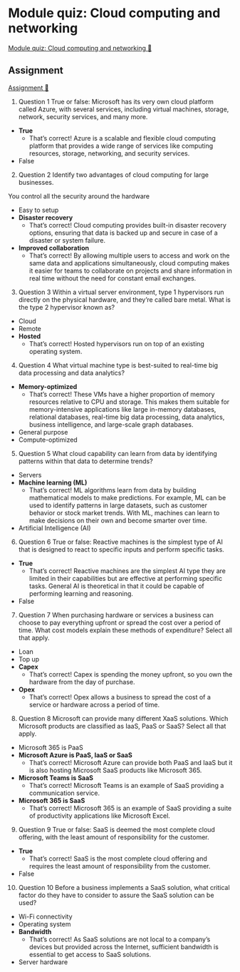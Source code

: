 # Module quiz: Cloud computing and networking

[Module quiz: Cloud computing and networking 🔗](https://www.coursera.org/learn/introduction-to-networking-and-cloud-computing/assignment-submission/SG0gG/module-quiz-cloud-computing-and-networking)

## Assignment

[Assignment 🔗](https://www.coursera.org/learn/introduction-to-networking-and-cloud-computing/assignment-submission/SG0gG/module-quiz-cloud-computing-and-networking/attempt)

1.  Question 1
    True or false: Microsoft has its very own cloud platform called Azure, with several services, including virtual machines, storage, network, security services, and many more.

- **True**
  - That’s correct! Azure is a scalable and flexible cloud computing platform that provides a wide range of services like computing resources, storage, networking, and security services.
- False

2. Question 2
   Identify two advantages of cloud computing for large businesses.

You control all the security around the hardware

- Easy to setup
- **Disaster recovery**
  - That’s correct! Cloud computing provides built-in disaster recovery options, ensuring that data is backed up and secure in case of a disaster or system failure.
- **Improved collaboration**
  - That’s correct! By allowing multiple users to access and work on the same data and applications simultaneously, cloud computing makes it easier for teams to collaborate on projects and share information in real time without the need for constant email exchanges.

3. Question 3
   Within a virtual server environment, type 1 hypervisors run directly on the physical hardware, and they’re called bare metal. What is the type 2 hypervisor known as?

- Cloud
- Remote
- **Hosted**
  - That’s correct! Hosted hypervisors run on top of an existing operating system.

4. Question 4
   What virtual machine type is best-suited to real-time big data processing and data analytics?

- **Memory-optimized**
  - That’s correct! These VMs have a higher proportion of memory resources relative to CPU and storage. This makes them suitable for memory-intensive applications like large in-memory databases, relational databases, real-time big data processing, data analytics, business intelligence, and large-scale graph databases.
- General purpose
- Compute-optimized

5. Question 5
   What cloud capability can learn from data by identifying patterns within that data to determine trends?

- Servers
- **Machine learning (ML)**
  - That’s correct! ML algorithms learn from data by building mathematical models to make predictions. For example, ML can be used to identify patterns in large datasets, such as customer behavior or stock market trends. With ML, machines can learn to make decisions on their own and become smarter over time.
- Artificial Intelligence (AI)

6. Question 6
   True or false: Reactive machines is the simplest type of AI that is designed to react to specific inputs and perform specific tasks.

- **True**
  - That’s correct! Reactive machines are the simplest AI type they are limited in their capabilities but are effective at performing specific tasks. General AI is theoretical in that it could be capable of performing learning and reasoning.
- False

7. Question 7
   When purchasing hardware or services a business can choose to pay everything upfront or spread the cost over a period of time. What cost models explain these methods of expenditure? Select all that apply.

- Loan
- Top up
- **Capex**
  - That’s correct! Capex is spending the money upfront, so you own the hardware from the day of purchase.
- **Opex**
  - That’s correct! Opex allows a business to spread the cost of a service or hardware across a period of time.

8. Question 8
   Microsoft can provide many different XaaS solutions. Which Microsoft products are classified as IaaS, PaaS or SaaS? Select all that apply.

- Microsoft 365 is PaaS
- **Microsoft Azure is PaaS, IaaS or SaaS**
  - That’s correct! Microsoft Azure can provide both PaaS and IaaS but it is also hosting Microsoft SaaS products like Microsoft 365.
- **Microsoft Teams is SaaS**
  - That’s correct! Microsoft Teams is an example of SaaS providing a communication service.
- **Microsoft 365 is SaaS**
  - That’s correct! Microsoft 365 is an example of SaaS providing a suite of productivity applications like Microsoft Excel.

9. Question 9
   True or false: SaaS is deemed the most complete cloud offering, with the least amount of responsibility for the customer.

- **True**
  - That’s correct! SaaS is the most complete cloud offering and requires the least amount of responsibility from the customer.
- False

10. Question 10
    Before a business implements a SaaS solution, what critical factor do they have to consider to assure the SaaS solution can be used?

- Wi-Fi connectivity
- Operating system
- **Bandwidth**
  - That’s correct! As SaaS solutions are not local to a company’s devices but provided across the Internet, sufficient bandwidth is essential to get access to SaaS solutions.
- Server hardware
